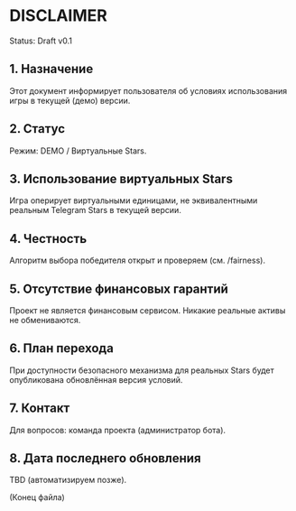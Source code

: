 # DISCLAIMER
Status: Draft v0.1

## 1. Назначение
Этот документ информирует пользователя об условиях использования игры в текущей (демо) версии.

## 2. Статус
Режим: DEMO / Виртуальные Stars.

## 3. Использование виртуальных Stars
Игра оперирует виртуальными единицами, не эквивалентными реальным Telegram Stars в текущей версии.

## 4. Честность
Алгоритм выбора победителя открыт и проверяем (см. /fairness).

## 5. Отсутствие финансовых гарантий
Проект не является финансовым сервисом. Никакие реальные активы не обмениваются.

## 6. План перехода
При доступности безопасного механизма для реальных Stars будет опубликована обновлённая версия условий.

## 7. Контакт
Для вопросов: команда проекта (администратор бота).

## 8. Дата последнего обновления
TBD (автоматизируем позже).

(Конец файла)